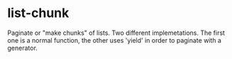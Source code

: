 # list-chunk

Paginate or "make chunks" of lists. Two different implemetations. The first one is a normal function, the other uses 'yield' in order to paginate with a generator.